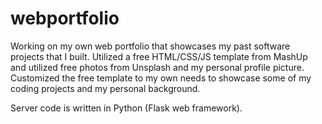 # webportfolio

Working on my own web portfolio that showcases my past software projects that I built.
Utilized a free HTML/CSS/JS template from MashUp and utilized free photos from Unsplash and my personal profile picture.
Customized the free template to my own needs to showcase some of my coding projects and my personal background.

Server code is written in Python (Flask web framework).
